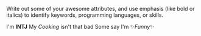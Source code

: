 Write out some of your awesome attributes, and use emphasis (like bold or italics) to identify keywords, programming languages, or skills. 

I'm __INTJ__
My _Cooking_ isn't that bad
Some say I'm ✨_Funny_✨
